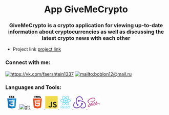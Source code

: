 <h1 align="center">App GiveMeCrypto</h1>
<h3 align="center">GiveMeCrypto is a crypto application for viewing up-to-date information about cryptocurrencies as well as discussing the latest crypto news with each other</h3>

- Project link [project link](https://givemecrypto-faershtein.netlify.app/)

<h3 align="left">Connect with me:</h3>
<p align="left">
<a href="https://vk.com/faershtein1337" target="blank"><img align="center" src="https://upload.wikimedia.org/wikipedia/commons/f/f3/VK_Compact_Logo_%282021-present%29.svg" alt="https://vk.com/faershtein1337" height="60" width="60" /></a>
<a href="mailto:boblon12@mail.ru" target="blank"><img align="center" src="https://upload.wikimedia.org/wikipedia/commons/8/8c/Gmail_Icon_%282013-2020%29.svg" alt="mailto:boblon12@mail.ru" height="60" width="60" /></a>
</p>

<h3 align="left">Languages and Tools:</h3>
<p align="left"> <a href="https://www.w3schools.com/css/" target="_blank" rel="noreferrer"> <img src="https://raw.githubusercontent.com/devicons/devicon/master/icons/css3/css3-original-wordmark.svg" alt="css3" width="40" height="40"/> </a> <a href="https://git-scm.com/" target="_blank" rel="noreferrer"> <img src="https://www.vectorlogo.zone/logos/git-scm/git-scm-icon.svg" alt="git" width="40" height="40"/> </a> <a href="https://www.w3.org/html/" target="_blank" rel="noreferrer"> <img src="https://raw.githubusercontent.com/devicons/devicon/master/icons/html5/html5-original-wordmark.svg" alt="html5" width="40" height="40"/> </a> <a href="https://developer.mozilla.org/en-US/docs/Web/JavaScript" target="_blank" rel="noreferrer"> <img src="https://raw.githubusercontent.com/devicons/devicon/master/icons/javascript/javascript-original.svg" alt="javascript" width="40" height="40"/> </a> <a href="https://reactjs.org/" target="_blank" rel="noreferrer"> <img src="https://raw.githubusercontent.com/devicons/devicon/master/icons/react/react-original-wordmark.svg" alt="react" width="40" height="40"/> </a> <a href="https://redux.js.org" target="_blank" rel="noreferrer"> <img src="https://raw.githubusercontent.com/devicons/devicon/master/icons/redux/redux-original.svg" alt="redux" width="40" height="40"/> </a> <a href="https://sass-lang.com" target="_blank" rel="noreferrer"> <img src="https://raw.githubusercontent.com/devicons/devicon/master/icons/sass/sass-original.svg" alt="sass" width="40" height="40"/> </a> </p>
